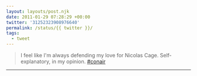 ```yaml
---
layout: layouts/post.njk
date: 2011-01-29 07:28:29 +00:00
twitter: '31252323908976640'
permalink: /status/{{ twitter }}/
tags: 
  - tweet
---
```


> I feel like I'm always defending my love for Nicolas Cage. Self-explanatory, in my opinion. [#conair](https://twitter.com/hashtag/conair)

---
